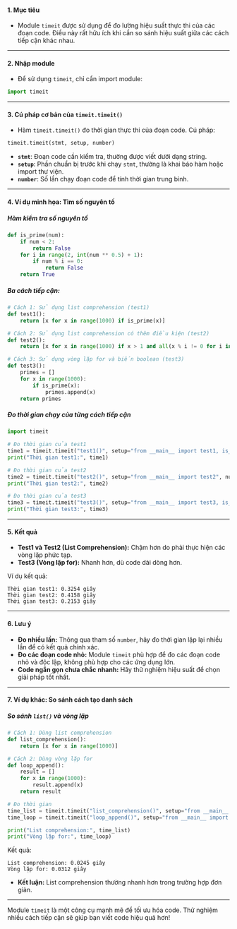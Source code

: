 #### **1. Mục tiêu**
- Module `timeit` được sử dụng để đo lường hiệu suất thực thi của các đoạn code. Điều này rất hữu ích khi cần so sánh hiệu suất giữa các cách tiếp cận khác nhau.

---

#### **2. Nhập module**
- Để sử dụng `timeit`, chỉ cần import module:
```python
import timeit
```

---

#### **3. Cú pháp cơ bản của `timeit.timeit()`**
- Hàm `timeit.timeit()` đo thời gian thực thi của đoạn code. Cú pháp:
```python
timeit.timeit(stmt, setup, number)
```
- **`stmt`**: Đoạn code cần kiểm tra, thường được viết dưới dạng string.
- **`setup`**: Phần chuẩn bị trước khi chạy `stmt`, thường là khai báo hàm hoặc import thư viện.
- **`number`**: Số lần chạy đoạn code để tính thời gian trung bình.

---

#### **4. Ví dụ minh họa: Tìm số nguyên tố**

##### **Hàm kiểm tra số nguyên tố**
```python
def is_prime(num):
    if num < 2:
        return False
    for i in range(2, int(num ** 0.5) + 1):
        if num % i == 0:
            return False
    return True
```

##### **Ba cách tiếp cận:**
```python
# Cách 1: Sử dụng list comprehension (test1)
def test1():
    return [x for x in range(1000) if is_prime(x)]

# Cách 2: Sử dụng list comprehension có thêm điều kiện (test2)
def test2():
    return [x for x in range(1000) if x > 1 and all(x % i != 0 for i in range(2, int(x**0.5) + 1))]

# Cách 3: Sử dụng vòng lặp for và biến boolean (test3)
def test3():
    primes = []
    for x in range(1000):
        if is_prime(x):
            primes.append(x)
    return primes
```

##### **Đo thời gian chạy của từng cách tiếp cận**
```python
import timeit

# Đo thời gian của test1
time1 = timeit.timeit("test1()", setup="from __main__ import test1, is_prime", number=10)
print("Thời gian test1:", time1)

# Đo thời gian của test2
time2 = timeit.timeit("test2()", setup="from __main__ import test2", number=10)
print("Thời gian test2:", time2)

# Đo thời gian của test3
time3 = timeit.timeit("test3()", setup="from __main__ import test3, is_prime", number=10)
print("Thời gian test3:", time3)
```

---

#### **5. Kết quả**
- **Test1 và Test2 (List Comprehension):** Chậm hơn do phải thực hiện các vòng lặp phức tạp.
- **Test3 (Vòng lặp for):** Nhanh hơn, dù code dài dòng hơn.

Ví dụ kết quả:
```
Thời gian test1: 0.3254 giây
Thời gian test2: 0.4158 giây
Thời gian test3: 0.2153 giây
```

---

#### **6. Lưu ý**
- **Đo nhiều lần:** Thông qua tham số `number`, hãy đo thời gian lặp lại nhiều lần để có kết quả chính xác.
- **Đo các đoạn code nhỏ:** Module `timeit` phù hợp để đo các đoạn code nhỏ và độc lập, không phù hợp cho các ứng dụng lớn.
- **Code ngắn gọn chưa chắc nhanh:** Hãy thử nghiệm hiệu suất để chọn giải pháp tốt nhất.

---

#### **7. Ví dụ khác: So sánh cách tạo danh sách**

##### **So sánh `list()` và vòng lặp**
```python
# Cách 1: Dùng list comprehension
def list_comprehension():
    return [x for x in range(1000)]

# Cách 2: Dùng vòng lặp for
def loop_append():
    result = []
    for x in range(1000):
        result.append(x)
    return result

# Đo thời gian
time_list = timeit.timeit("list_comprehension()", setup="from __main__ import list_comprehension", number=1000)
time_loop = timeit.timeit("loop_append()", setup="from __main__ import loop_append", number=1000)

print("List comprehension:", time_list)
print("Vòng lặp for:", time_loop)
```

Kết quả:
```
List comprehension: 0.0245 giây
Vòng lặp for: 0.0312 giây
```

- **Kết luận:** List comprehension thường nhanh hơn trong trường hợp đơn giản.

---

Module `timeit` là một công cụ mạnh mẽ để tối ưu hóa code. Thử nghiệm nhiều cách tiếp cận sẽ giúp bạn viết code hiệu quả hơn!